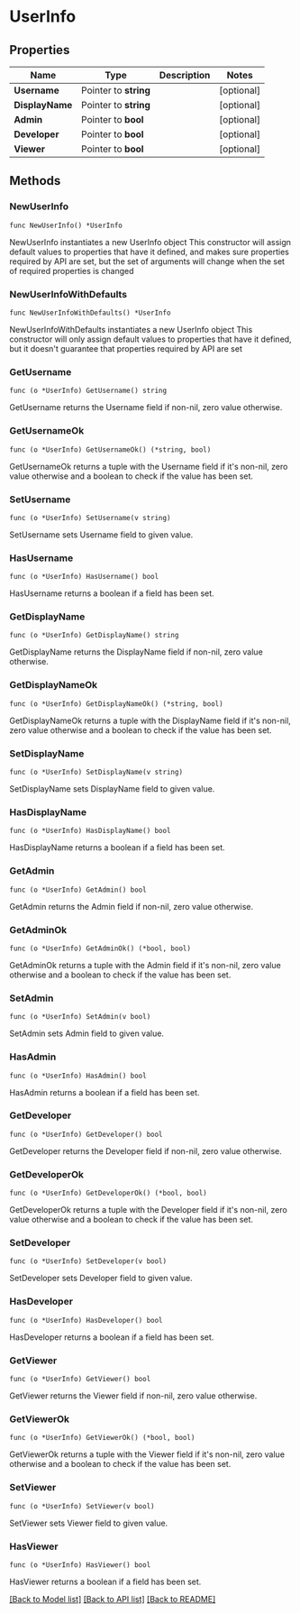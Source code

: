 # UserInfo

## Properties

Name | Type | Description | Notes
------------ | ------------- | ------------- | -------------
**Username** | Pointer to **string** |  | [optional] 
**DisplayName** | Pointer to **string** |  | [optional] 
**Admin** | Pointer to **bool** |  | [optional] 
**Developer** | Pointer to **bool** |  | [optional] 
**Viewer** | Pointer to **bool** |  | [optional] 

## Methods

### NewUserInfo

`func NewUserInfo() *UserInfo`

NewUserInfo instantiates a new UserInfo object
This constructor will assign default values to properties that have it defined,
and makes sure properties required by API are set, but the set of arguments
will change when the set of required properties is changed

### NewUserInfoWithDefaults

`func NewUserInfoWithDefaults() *UserInfo`

NewUserInfoWithDefaults instantiates a new UserInfo object
This constructor will only assign default values to properties that have it defined,
but it doesn't guarantee that properties required by API are set

### GetUsername

`func (o *UserInfo) GetUsername() string`

GetUsername returns the Username field if non-nil, zero value otherwise.

### GetUsernameOk

`func (o *UserInfo) GetUsernameOk() (*string, bool)`

GetUsernameOk returns a tuple with the Username field if it's non-nil, zero value otherwise
and a boolean to check if the value has been set.

### SetUsername

`func (o *UserInfo) SetUsername(v string)`

SetUsername sets Username field to given value.

### HasUsername

`func (o *UserInfo) HasUsername() bool`

HasUsername returns a boolean if a field has been set.

### GetDisplayName

`func (o *UserInfo) GetDisplayName() string`

GetDisplayName returns the DisplayName field if non-nil, zero value otherwise.

### GetDisplayNameOk

`func (o *UserInfo) GetDisplayNameOk() (*string, bool)`

GetDisplayNameOk returns a tuple with the DisplayName field if it's non-nil, zero value otherwise
and a boolean to check if the value has been set.

### SetDisplayName

`func (o *UserInfo) SetDisplayName(v string)`

SetDisplayName sets DisplayName field to given value.

### HasDisplayName

`func (o *UserInfo) HasDisplayName() bool`

HasDisplayName returns a boolean if a field has been set.

### GetAdmin

`func (o *UserInfo) GetAdmin() bool`

GetAdmin returns the Admin field if non-nil, zero value otherwise.

### GetAdminOk

`func (o *UserInfo) GetAdminOk() (*bool, bool)`

GetAdminOk returns a tuple with the Admin field if it's non-nil, zero value otherwise
and a boolean to check if the value has been set.

### SetAdmin

`func (o *UserInfo) SetAdmin(v bool)`

SetAdmin sets Admin field to given value.

### HasAdmin

`func (o *UserInfo) HasAdmin() bool`

HasAdmin returns a boolean if a field has been set.

### GetDeveloper

`func (o *UserInfo) GetDeveloper() bool`

GetDeveloper returns the Developer field if non-nil, zero value otherwise.

### GetDeveloperOk

`func (o *UserInfo) GetDeveloperOk() (*bool, bool)`

GetDeveloperOk returns a tuple with the Developer field if it's non-nil, zero value otherwise
and a boolean to check if the value has been set.

### SetDeveloper

`func (o *UserInfo) SetDeveloper(v bool)`

SetDeveloper sets Developer field to given value.

### HasDeveloper

`func (o *UserInfo) HasDeveloper() bool`

HasDeveloper returns a boolean if a field has been set.

### GetViewer

`func (o *UserInfo) GetViewer() bool`

GetViewer returns the Viewer field if non-nil, zero value otherwise.

### GetViewerOk

`func (o *UserInfo) GetViewerOk() (*bool, bool)`

GetViewerOk returns a tuple with the Viewer field if it's non-nil, zero value otherwise
and a boolean to check if the value has been set.

### SetViewer

`func (o *UserInfo) SetViewer(v bool)`

SetViewer sets Viewer field to given value.

### HasViewer

`func (o *UserInfo) HasViewer() bool`

HasViewer returns a boolean if a field has been set.


[[Back to Model list]](../README.md#documentation-for-models) [[Back to API list]](../README.md#documentation-for-api-endpoints) [[Back to README]](../README.md)



